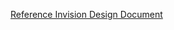 [Reference Invision Design Document](https://economist.invisionapp.com/d/main/#/console/17224453/360167784/preview)
